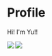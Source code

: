 # Profile
Hi! I'm Yu!!

<a href="https://github.com/ko31">
  <img align="left" src="https://github-readme-stats.vercel.app/api?username=Yuki-Sakaguchi&count_private=true&show_icons=true" />
</a>
<a href="https://github.com/ko31">
  <img align="left" src="https://github-readme-stats.vercel.app/api/top-langs/?username=Yuki-Sakaguchi" />
</a>
